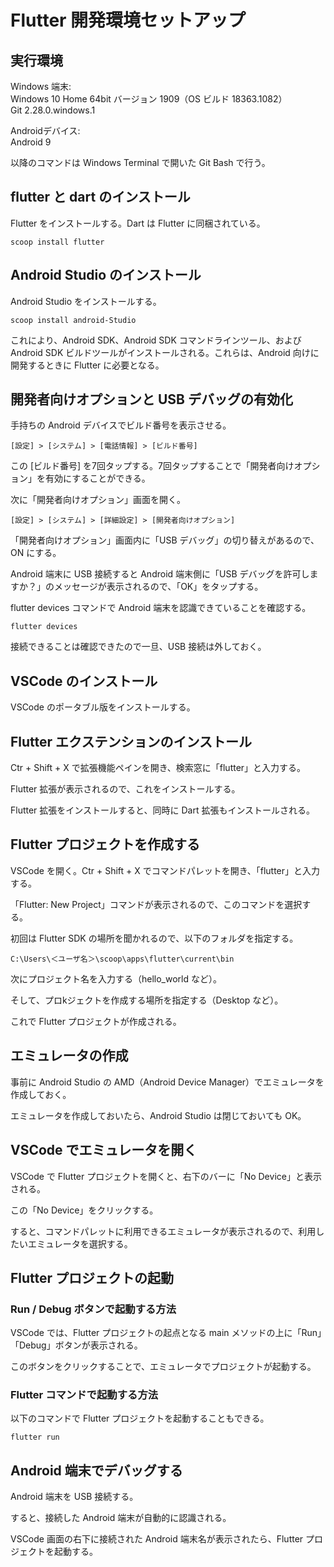 # Flutter 開発環境セットアップ

## 実行環境
Windows 端末:  
Windows 10 Home 64bit バージョン 1909（OS ビルド 18363.1082）  
Git 2.28.0.windows.1  

Androidデバイス:   
Android 9  

以降のコマンドは Windows Terminal で開いた Git Bash で行う。

## flutter と dart のインストール
Flutter をインストールする。Dart は Flutter に同梱されている。 
```console
scoop install flutter
```

## Android Studio のインストール
Android Studio をインストールする。
```console
scoop install android-Studio
```

これにより、Android SDK、Android SDK コマンドラインツール、および Android SDK ビルドツールがインストールされる。これらは、Android 向けに開発するときに Flutter に必要となる。

## 開発者向けオプションと USB デバッグの有効化
手持ちの Android デバイスでビルド番号を表示させる。
```
[設定] > [システム] > [電話情報] > [ビルド番号]
```

この [ビルド番号] を7回タップする。7回タップすることで「開発者向けオプション」を有効にすることができる。


次に「開発者向けオプション」画面を開く。
```
[設定] > [システム] > [詳細設定] > [開発者向けオプション]
```

「開発者向けオプション」画面内に「USB デバッグ」の切り替えがあるので、ON にする。

Android 端末に USB 接続すると Android 端末側に「USB デバッグを許可しますか？」のメッセージが表示されるので、「OK」をタップする。

flutter devices コマンドで Android 端末を認識できていることを確認する。
```console
flutter devices
```

接続できることは確認できたので一旦、USB 接続は外しておく。

## VSCode のインストール
VSCode のポータブル版をインストールする。

## Flutter エクステンションのインストール
Ctr + Shift + X で拡張機能ペインを開き、検索窓に「flutter」と入力する。

Flutter 拡張が表示されるので、これをインストールする。

Flutter 拡張をインストールすると、同時に Dart 拡張もインストールされる。

## Flutter プロジェクトを作成する
VSCode を開く。Ctr + Shift + X でコマンドパレットを開き、「flutter」と入力する。

「Flutter: New Project」コマンドが表示されるので、このコマンドを選択する。

初回は Flutter SDK の場所を聞かれるので、以下のフォルダを指定する。
```
C:\Users\＜ユーザ名＞\scoop\apps\flutter\current\bin
```

次にプロジェクト名を入力する（hello_world など）。

そして、プロkジェクトを作成する場所を指定する（Desktop など）。

これで Flutter プロジェクトが作成される。

## エミュレータの作成
事前に Android Studio の AMD（Android Device Manager）でエミュレータを作成しておく。

エミュレータを作成しておいたら、Android Studio は閉じておいても OK。

## VSCode でエミュレータを開く
VSCode で Flutter プロジェクトを開くと、右下のバーに「No Device」と表示される。

この「No Device」をクリックする。

すると、コマンドパレットに利用できるエミュレータが表示されるので、利用したいエミュレータを選択する。

## Flutter プロジェクトの起動

### Run / Debug ボタンで起動する方法
VSCode では、Flutter プロジェクトの起点となる main メソッドの上に「Run」「Debug」ボタンが表示される。

このボタンをクリックすることで、エミュレータでプロジェクトが起動する。

### Flutter コマンドで起動する方法
以下のコマンドで Flutter プロジェクトを起動することもできる。
```console
flutter run
```

## Android 端末でデバッグする
Android 端末を USB 接続する。

すると、接続した Android 端末が自動的に認識される。

VSCode 画面の右下に接続された Android 端末名が表示されたら、Flutter プロジェクトを起動する。
